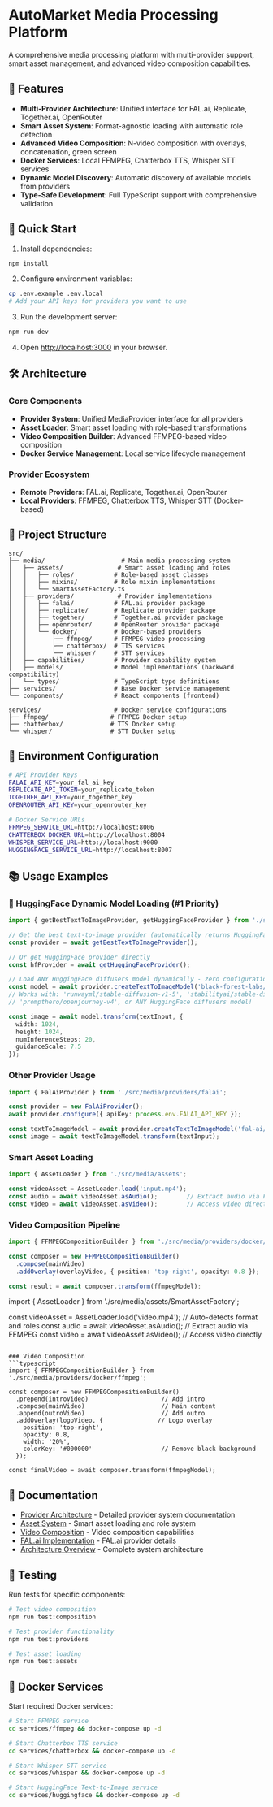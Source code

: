 # AutoMarket Media Processing Platform

A comprehensive media processing platform with multi-provider support, smart asset management, and advanced video composition capabilities.

## 🎯 Features

- **Multi-Provider Architecture**: Unified interface for FAL.ai, Replicate, Together.ai, OpenRouter
- **Smart Asset System**: Format-agnostic loading with automatic role detection
- **Advanced Video Composition**: N-video composition with overlays, concatenation, green screen
- **Docker Services**: Local FFMPEG, Chatterbox TTS, Whisper STT services
- **Dynamic Model Discovery**: Automatic discovery of available models from providers
- **Type-Safe Development**: Full TypeScript support with comprehensive validation

## 🚀 Quick Start

1. Install dependencies:
```bash
npm install
```

2. Configure environment variables:
```bash
cp .env.example .env.local
# Add your API keys for providers you want to use
```

3. Run the development server:
```bash
npm run dev
```

4. Open [http://localhost:3000](http://localhost:3000) in your browser.

## 🛠️ Architecture

### Core Components
- **Provider System**: Unified MediaProvider interface for all providers
- **Asset Loader**: Smart asset loading with role-based transformations
- **Video Composition Builder**: Advanced FFMPEG-based video composition
- **Docker Service Management**: Local service lifecycle management

### Provider Ecosystem
- **Remote Providers**: FAL.ai, Replicate, Together.ai, OpenRouter
- **Local Providers**: FFMPEG, Chatterbox TTS, Whisper STT (Docker-based)

## 📁 Project Structure

```
src/
├── media/                     # Main media processing system
│   ├── assets/               # Smart asset loading and roles
│   │   ├── roles/           # Role-based asset classes
│   │   ├── mixins/          # Role mixin implementations
│   │   └── SmartAssetFactory.ts
│   ├── providers/            # Provider implementations
│   │   ├── falai/           # FAL.ai provider package
│   │   ├── replicate/       # Replicate provider package
│   │   ├── together/        # Together.ai provider package
│   │   ├── openrouter/      # OpenRouter provider package
│   │   └── docker/          # Docker-based providers
│   │       ├── ffmpeg/      # FFMPEG video processing
│   │       ├── chatterbox/  # TTS services
│   │       └── whisper/     # STT services
│   ├── capabilities/        # Provider capability system
│   ├── models/              # Model implementations (backward compatibility)
│   └── types/               # TypeScript type definitions
├── services/                # Base Docker service management
└── components/              # React components (frontend)

services/                    # Docker service configurations
├── ffmpeg/                 # FFMPEG Docker setup
├── chatterbox/             # TTS Docker setup
└── whisper/                # STT Docker setup
```

## 🔧 Environment Configuration

```bash
# API Provider Keys
FALAI_API_KEY=your_fal_ai_key
REPLICATE_API_TOKEN=your_replicate_token
TOGETHER_API_KEY=your_together_key
OPENROUTER_API_KEY=your_openrouter_key

# Docker Service URLs
FFMPEG_SERVICE_URL=http://localhost:8006
CHATTERBOX_DOCKER_URL=http://localhost:8004
WHISPER_SERVICE_URL=http://localhost:9000
HUGGINGFACE_SERVICE_URL=http://localhost:8007
```

## 📚 Usage Examples

### 🥇 HuggingFace Dynamic Model Loading (#1 Priority)
```typescript
import { getBestTextToImageProvider, getHuggingFaceProvider } from './src/media/registry/bootstrap';

// Get the best text-to-image provider (automatically returns HuggingFace)
const provider = await getBestTextToImageProvider();

// Or get HuggingFace provider directly
const hfProvider = await getHuggingFaceProvider();

// Load ANY HuggingFace diffusers model dynamically - zero configuration!
const model = await provider.createTextToImageModel('black-forest-labs/FLUX.1-dev');
// Works with: 'runwayml/stable-diffusion-v1-5', 'stabilityai/stable-diffusion-xl-base-1.0',
// 'prompthero/openjourney-v4', or ANY HuggingFace diffusers model!

const image = await model.transform(textInput, {
  width: 1024,
  height: 1024,
  numInferenceSteps: 20,
  guidanceScale: 7.5
});
```

### Other Provider Usage
```typescript
import { FalAiProvider } from './src/media/providers/falai';

const provider = new FalAiProvider();
await provider.configure({ apiKey: process.env.FALAI_API_KEY });

const textToImageModel = await provider.createTextToImageModel('fal-ai/flux-pro');
const image = await textToImageModel.transform(textInput);
```

### Smart Asset Loading
```typescript
import { AssetLoader } from './src/media/assets';

const videoAsset = AssetLoader.load('input.mp4');
const audio = await videoAsset.asAudio();        // Extract audio via FFMPEG
const video = await videoAsset.asVideo();        // Access video directly
```

### Video Composition Pipeline
```typescript
import { FFMPEGCompositionBuilder } from './src/media/providers/docker/ffmpeg';

const composer = new FFMPEGCompositionBuilder()
  .compose(mainVideo)
  .addOverlay(overlayVideo, { position: 'top-right', opacity: 0.8 });

const result = await composer.transform(ffmpegModel);
```
import { AssetLoader } from './src/media/assets/SmartAssetFactory';

const videoAsset = AssetLoader.load('video.mp4');  // Auto-detects format and roles
const audio = await videoAsset.asAudio();          // Extract audio via FFMPEG
const video = await videoAsset.asVideo();          // Access video directly
```

### Video Composition
```typescript
import { FFMPEGCompositionBuilder } from './src/media/providers/docker/ffmpeg';

const composer = new FFMPEGCompositionBuilder()
  .prepend(introVideo)                    // Add intro
  .compose(mainVideo)                     // Main content
  .append(outroVideo)                     // Add outro
  .addOverlay(logoVideo, {               // Logo overlay
    position: 'top-right',
    opacity: 0.8,
    width: '20%',
    colorKey: '#000000'                   // Remove black background
  });

const finalVideo = await composer.transform(ffmpegModel);
```

## 📖 Documentation

- [Provider Architecture](./src/media/providers/README.md) - Detailed provider system documentation
- [Asset System](./src/media/assets/roles/README.md) - Smart asset loading and role system
- [Video Composition](./COMPOSITION_BUILDER_REFACTORING.md) - Video composition capabilities
- [FAL.ai Implementation](./FALAI_IMPLEMENTATION_SUMMARY.md) - FAL.ai provider details
- [Architecture Overview](./.taskmaster/docs/prd.txt) - Complete system architecture

## 🧪 Testing

Run tests for specific components:
```bash
# Test video composition
npm run test:composition

# Test provider functionality  
npm run test:providers

# Test asset loading
npm run test:assets
```

## 🐳 Docker Services

Start required Docker services:
```bash
# Start FFMPEG service
cd services/ffmpeg && docker-compose up -d

# Start Chatterbox TTS service
cd services/chatterbox && docker-compose up -d

# Start Whisper STT service
cd services/whisper && docker-compose up -d

# Start HuggingFace Text-to-Image service
cd services/huggingface && docker-compose up -d
```
